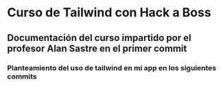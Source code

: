 # Curso de Tailwind con Hack a Boss
## Documentación del curso impartido por el profesor Alan Sastre en el primer commit
### Planteamiento del uso de tailwind en mi app en los siguientes commits
